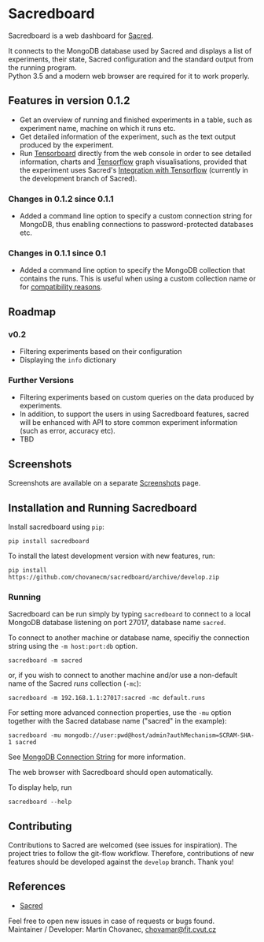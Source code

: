 # Sacredboard

Sacredboard is a web dashboard for [Sacred](https://github.com/IDSIA/sacred).
 
It connects to the MongoDB database used by Sacred
and displays a list of experiments, their state, Sacred configuration and
the standard output from the running program.  
Python 3.5 and a modern web browser are  required for it to work properly.

## Features in version 0.1.2

- Get an overview of running and finished experiments in a table,
 such as experiment name, machine on which it runs etc.
- Get detailed information of the experiment,
 such as the text output produced by the experiment.
- Run [Tensorboard](https://www.tensorflow.org/versions/r0.10/how_tos/summaries_and_tensorboard/) 
    directly from the web console in order to see detailed information,
    charts and [Tensorflow](https://www.tensorflow.org) graph visualisations,
    provided that the experiment uses Sacred's 
    [Integration with Tensorflow](https://github.com/IDSIA/sacred/blob/develop/docs/tensorflow.rst)
     (currently in the development branch of Sacred).

### Changes in 0.1.2 since 0.1.1

- Added a command line option to specify a custom connection string for MongoDB,
thus enabling connections to password-protected databases etc.

### Changes in 0.1.1 since 0.1

- Added a command line option to specify the MongoDB collection that contains
the runs. This is useful when using a custom collection name or for
 [compatibility reasons](https://github.com/chovanecm/sacredboard/issues/20).

## Roadmap

### v0.2

- Filtering experiments based on their configuration
- Displaying the `info` dictionary

### Further Versions

- Filtering experiments based on custom queries on the data produced by experiments. 
- In addition, to support the users in using Sacredboard features,
 sacred will be enhanced with API to store common experiment information (such as error, accuracy etc).
- TBD

## Screenshots

Screenshots are available on a separate [Screenshots](./docs/screenshots.md) page.

## Installation and Running Sacredboard

Install sacredboard using `pip`:  

    pip install sacredboard

To install the latest development version with new features, run:

    pip install https://github.com/chovanecm/sacredboard/archive/develop.zip

### Running

Sacredboard can be run simply by typing ``sacredboard`` to connect to
 a local MongoDB database listening on port 27017, database name `sacred`.
 
 To connect to another machine or database name, specifiy the connection string
 using the `-m host:port:db` option.
 
    sacredboard -m sacred
    
or, if you wish to connect to another machine and/or use a non-default
 name of the Sacred *runs* collection (`-mc`):
    
    sacredboard -m 192.168.1.1:27017:sacred -mc default.runs

For setting more advanced connection properties, use the `-mu` option
together with the Sacred database name ("sacred" in the example):

    sacredboard -mu mongodb://user:pwd@host/admin?authMechanism=SCRAM-SHA-1 sacred

See [MongoDB Connection String](https://docs.mongodb.com/manual/reference/connection-string/)
for more information.


The web browser with Sacredboard should open automatically.


To display help, run

    sacredboard --help

## Contributing

Contributions to Sacred are welcomed (see issues for inspiration).
The project tries to follow the git-flow workflow. Therefore,
contributions of new features should be developed against the `develop` branch. Thank you!


## References

- [Sacred](http://github.com/IDSIA/sacred) 


Feel free to open new issues in case of requests or bugs found.  
Maintainer / Developer: Martin Chovanec, chovamar@fit.cvut.cz
